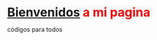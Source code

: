 <h1 id="Bienvenidos_a_mi_portfolio," class="main-top-header" style="display: inline" data-mw-thread-id="h-Bienvenidos_a_mi_Portfolio">
  <span id="Bienvenidos_a_mi_Portfolio.2C">
  </span>
  <span data-mw-comment-start="" id="h-Bienvenidos_a_mi_página,">
  </span>
  <span data-mw-comment-end="h-Bienvenidos_a_mi_Portfolio," style="color: red">
      <a href="/wiki/Wikipedia:Bienvenidos" title="Wikipedia:Bienvenidos">Bienvenidos</a> 
      a mi pagina
  </span>
</h1>
<p>códigos para todos</p>
